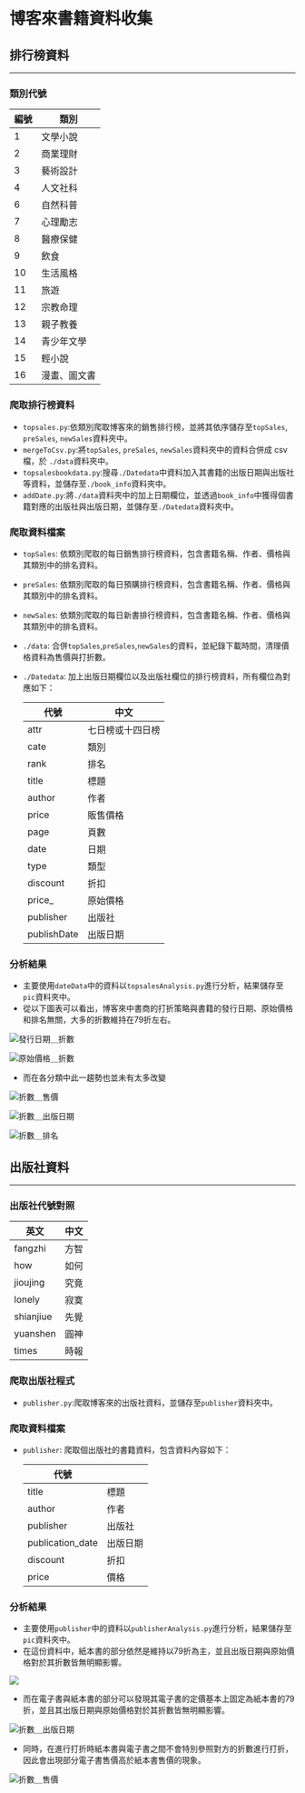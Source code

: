 # 博客來書籍資料收集

## 排行榜資料

---
### 類別代號

| 編號 | 類別        |
|----|------------|
| 1  | 文學小說     |
| 2  | 商業理財     |
| 3  | 藝術設計     |
| 4  | 人文社科     |
| 6  | 自然科普     |
| 7  | 心理勵志     |
| 8  | 醫療保健     |
| 9  | 飲食        |
| 10 | 生活風格     |
| 11 | 旅遊        |
| 12 | 宗教命理     |
| 13 | 親子教養     |
| 14 | 青少年文學    |
| 15 | 輕小說       |
| 16 | 漫畫、圖文書  |
### 爬取排行榜資料
- `topsales.py`:依類別爬取博客來的銷售排行榜，並將其依序儲存至`topSales`, 
`preSales`, `newSales`資料夾中。
- `mergeToCsv.py`:將`topSales`, `preSales`, `newSales`資料夾中的資料合併成 csv 檔，於
`./data`資料夾中。
- `topsalesbookdata.py`:搜尋`./Datedata`中資料加入其書籍的出版日期與出版社等資料，並儲存至`./book_info`資料夾中。
- `addDate.py`:將`./data`資料夾中的加上日期欄位，並透過`book_info`中獲得個書籍對應的出版社與出版日期，並儲存至`./Datedata`資料夾中。
### 爬取資料檔案
- `topSales`: 依類別爬取的每日銷售排行榜資料，包含書籍名稱、作者、價格與其類別中的排名資料。
- `preSales`: 依類別爬取的每日預購排行榜資料，包含書籍名稱、作者、價格與其類別中的排名資料。
- `newSales`: 依類別爬取的每日新書排行榜資料，包含書籍名稱、作者、價格與其類別中的排名資料。
- `./data`: 合併`topSales`,`preSales`,`newSales`的資料，並紀錄下載時間，清理價格資料為售價與打折數。
- `./Datedata`: 加上出版日期欄位以及出版社欄位的排行榜資料，所有欄位為對應如下：

  | 代號          | 中文       |
  |-------------|----------|
  | attr        | 七日榜或十四日榜 |
  | cate        | 類別       |
  | rank        | 排名       |
  | title       | 標題       |
  | author      | 作者       |
  | price       | 販售價格     |
  | page        | 頁數       |
  | date        | 日期       |
  | type        | 類型       |
  | discount    | 折扣       |
  | price_      | 原始價格     |
  | publisher   | 出版社      |
  | publishDate | 出版日期     |

### 分析結果
- 主要使用`dateData`中的資料以`topsalesAnalysis.py`進行分析，結果儲存至`pic`資料夾中。
- 從以下圖表可以看出，博客來中書商的打折策略與書籍的發行日期、原始價格和排名無關，大多的折數維持在79折左右。

![發行日期＿折數](./pics/KDE_plot.png)

![原始價格＿折數](./pics/KDE_plot_inipric.png)

- 而在各分類中此一趨勢也並未有太多改變

![折數＿售價](./pics/scatter_plot_initprice_discount.png)

![折數＿出版日期](./pics/scatter_plot_publishDate__discount.png)

![折數＿排名](./pics/RankDiscount.png)


## 出版社資料

---

### 出版社代號對照
| 英文      | 中文   |
|-----------|--------|
| fangzhi   | 方智   |
| how       | 如何   |
| jioujing  | 究竟   |
| lonely    | 寂寞   |
| shianjiue | 先覺   |
| yuanshen  | 圓神   |
| times     | 時報   |


### 爬取出版社程式
- `publisher.py`:爬取博客來的出版社資料，並儲存至`publisher`資料夾中。
### 爬取資料檔案
  - `publisher`: 爬取個出版社的書籍資料，包含資料內容如下：

    | 代號               |        |
    |------------------|------------|
    | title            | 標題       |
    | author           | 作者       |
    | publisher        | 出版社     |
    | publication_date | 出版日期   |
    | discount         | 折扣       |
    | price            | 價格       |

### 分析結果
- 主要使用`publisher`中的資料以`publisherAnalysis.py`進行分析，結果儲存至`pic`資料夾中。
- 在這份資料中，紙本書的部分依然是維持以79折為主，並且出版日期與原始價格對於其折數皆無明顯影響。

![](./pics/ebook_ver_publisher_discount_sns.png)

- 而在電子書與紙本書的部分可以發現其電子書的定價基本上固定為紙本書的79折，並且其出版日期與原始價格對於其折數皆無明顯影響。
  
![折數＿出版日期](./pics/ebook_ver_publisher_discount_on_origion_price_rate_by_original_price_scatter.png)

- 同時，在進行打折時紙本書與電子書之間不會特別參照對方的折數進行打折，因此會出現部分電子書售價高於紙本書售價的現象。

![折數＿售價](./pics/ebook_paper_price.png)

